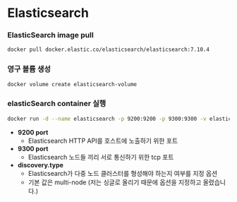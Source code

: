 # Elasticsearch

### ElasticSearch image pull

```bash
docker pull docker.elastic.co/elasticsearch/elasticsearch:7.10.4
```

### 영구 볼륨 생성

```bash
docker volume create elasticsearch-volume
```

### **elasticSearch container 실행**

```bash
docker run -d --name elasticsearch -p 9200:9200 -p 9300:9300 -v elasticsearch-volume:/usr/share/elasticsearch/data -e "discovery.type=single-node" docker.elastic.co/elasticsearch/elasticsearch:7.10.4
```

- **9200 port**
    - Elasticsearch HTTP API를 호스트에 노출하기 위한 포트
- **9300 port**
    - Elasticsearch 노드들 끼리 서로 통신하기 위한 tcp 포트
- **discovery.type**
    - Elasticsearch가 다중 노드 클러스터를 형성해야 하는지 여부를 지정 옵션
    - 기본 값은 multi-node (저는 싱글로 올리기 때문에 옵션을 지정하고 올렸습니다.)